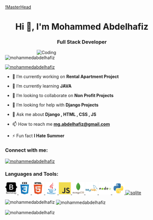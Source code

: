 [!MasterHead](https://www.pinterest.com/pin/519532506989808918/)
<h1 align="center">Hi 👋, I'm Mohammed Abdelhafiz</h1>
<h3 align="center">Full Stack Developer</h3>
<img align="right" alt="Coding" width="400" src="https://tenor.com/view/coding-gif-18657810">
<p align="left"> <img src="https://komarev.com/ghpvc/?username=mohammedabdelhafiz&label=Profile%20views&color=0e75b6&style=flat" alt="mohammedabdelhafiz" /> </p>

<p align="left"> <a href="https://github.com/ryo-ma/github-profile-trophy"><img src="https://github-profile-trophy.vercel.app/?username=mohammedabdelhafiz" alt="mohammedabdelhafiz" /></a> </p>

- 🔭 I’m currently working on **Rental Apartment Project**

- 🌱 I’m currently learning **JAVA**

- 👯 I’m looking to collaborate on **Non Profit Projects**

- 🤝 I’m looking for help with **Django Projects**

- 💬 Ask me about **Django , HTML , CSS , JS**

- 📫 How to reach me **mg.abdelhafiz@gmail.com**

- ⚡ Fun fact **I Hate Summer**

<h3 align="left">Connect with me:</h3>
<p align="left">
<a href="https://linkedin.com/in/mohammedabdelhafiz" target="blank"><img align="center" src="https://raw.githubusercontent.com/rahuldkjain/github-profile-readme-generator/master/src/images/icons/Social/linked-in-alt.svg" alt="mohammedabdelhafiz" height="30" width="40" /></a>
</p>

<h3 align="left">Languages and Tools:</h3>
<p align="left"> <a href="https://getbootstrap.com" target="_blank" rel="noreferrer"> <img src="https://raw.githubusercontent.com/devicons/devicon/master/icons/bootstrap/bootstrap-plain-wordmark.svg" alt="bootstrap" width="40" height="40"/> </a> <a href="https://www.w3schools.com/css/" target="_blank" rel="noreferrer"> <img src="https://raw.githubusercontent.com/devicons/devicon/master/icons/css3/css3-original-wordmark.svg" alt="css3" width="40" height="40"/> </a> <a href="https://www.w3.org/html/" target="_blank" rel="noreferrer"> <img src="https://raw.githubusercontent.com/devicons/devicon/master/icons/html5/html5-original-wordmark.svg" alt="html5" width="40" height="40"/> </a> <a href="https://www.java.com" target="_blank" rel="noreferrer"> <img src="https://raw.githubusercontent.com/devicons/devicon/master/icons/java/java-original.svg" alt="java" width="40" height="40"/> </a> <a href="https://developer.mozilla.org/en-US/docs/Web/JavaScript" target="_blank" rel="noreferrer"> <img src="https://raw.githubusercontent.com/devicons/devicon/master/icons/javascript/javascript-original.svg" alt="javascript" width="40" height="40"/> </a> <a href="https://www.mongodb.com/" target="_blank" rel="noreferrer"> <img src="https://raw.githubusercontent.com/devicons/devicon/master/icons/mongodb/mongodb-original-wordmark.svg" alt="mongodb" width="40" height="40"/> </a> <a href="https://www.mysql.com/" target="_blank" rel="noreferrer"> <img src="https://raw.githubusercontent.com/devicons/devicon/master/icons/mysql/mysql-original-wordmark.svg" alt="mysql" width="40" height="40"/> </a> <a href="https://nodejs.org" target="_blank" rel="noreferrer"> <img src="https://raw.githubusercontent.com/devicons/devicon/master/icons/nodejs/nodejs-original-wordmark.svg" alt="nodejs" width="40" height="40"/> </a> <a href="https://www.python.org" target="_blank" rel="noreferrer"> <img src="https://raw.githubusercontent.com/devicons/devicon/master/icons/python/python-original.svg" alt="python" width="40" height="40"/> </a> <a href="https://www.sqlite.org/" target="_blank" rel="noreferrer"> <img src="https://www.vectorlogo.zone/logos/sqlite/sqlite-icon.svg" alt="sqlite" width="40" height="40"/> </a> </p>

<p><img align="left" src="https://github-readme-stats.vercel.app/api/top-langs?username=mohammedabdelhafiz&show_icons=true&locale=en&layout=compact" alt="mohammedabdelhafiz" /></p>

<p>&nbsp;<img align="center" src="https://github-readme-stats.vercel.app/api?username=mohammedabdelhafiz&show_icons=true&locale=en" alt="mohammedabdelhafiz" /></p>

<p><img align="center" src="https://github-readme-streak-stats.herokuapp.com/?user=mohammedabdelhafiz&" alt="mohammedabdelhafiz" /></p>

